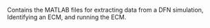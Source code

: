 Contains the MATLAB files for extracting data from a DFN simulation, Identifying an ECM, and running the ECM.

